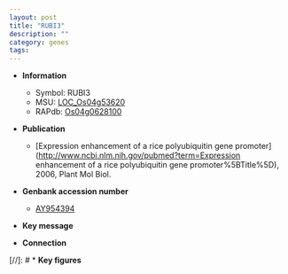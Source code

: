 ```yaml
---
layout: post
title: "RUBI3"
description: ""
category: genes
tags: 
---
```


* **Information**  
    + Symbol: RUBI3  
    + MSU: [LOC_Os04g53620](http://rice.uga.edu/cgi-bin/ORF_infopage.cgi?orf=LOC_Os04g53620)  
    + RAPdb: [Os04g0628100](http://rapdb.dna.affrc.go.jp/viewer/gbrowse_details/irgsp1?name=Os04g0628100)  

* **Publication**  
    + [Expression enhancement of a rice polyubiquitin gene promoter](http://www.ncbi.nlm.nih.gov/pubmed?term=Expression enhancement of a rice polyubiquitin gene promoter%5BTitle%5D), 2006, Plant Mol Biol.

* **Genbank accession number**  
    + [AY954394](http://www.ncbi.nlm.nih.gov/nuccore/AY954394)

* **Key message**  

* **Connection**  

[//]: # * **Key figures**  


